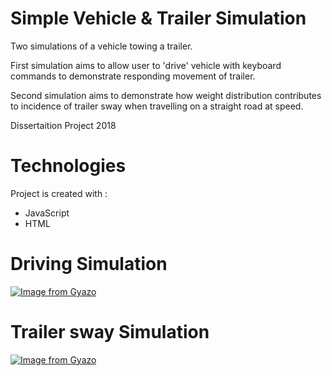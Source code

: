 # Simple Vehicle & Trailer Simulation
Two simulations of a vehicle towing a trailer.

First simulation aims to allow user to 'drive' vehicle with keyboard commands to demonstrate responding movement of trailer.

Second simulation aims to demonstrate how weight distribution contributes to incidence of trailer sway when travelling on a straight road at speed.

Dissertaition Project 2018

# Technologies
Project is created with :
* JavaScript
* HTML

# Driving Simulation
[![Image from Gyazo](https://i.gyazo.com/7c989d0745c01ce14334643bc368b573.gif)](https://gyazo.com/7c989d0745c01ce14334643bc368b573)

# Trailer sway Simulation
[![Image from Gyazo](https://i.gyazo.com/7eb048b15529eabd1796c1e53b638ea9.gif)](https://gyazo.com/7eb048b15529eabd1796c1e53b638ea9)
